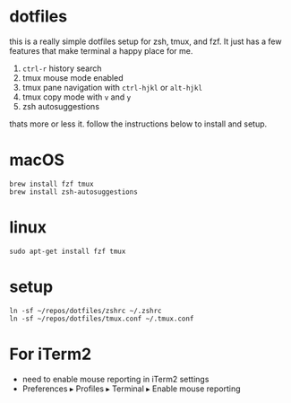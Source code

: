# dotfiles
this is a really simple dotfiles setup for zsh, tmux, and fzf. It just has a few features that make terminal a happy place for me.

1. `ctrl-r` history search
2. tmux mouse mode enabled
3. tmux pane navigation with `ctrl-hjkl` or `alt-hjkl`
4. tmux copy mode with `v` and `y`
5. zsh autosuggestions

thats more or less it. follow the instructions below to install and setup.

# macOS
```
brew install fzf tmux
brew install zsh-autosuggestions
```

# linux
```
sudo apt-get install fzf tmux
```

# setup
```
ln -sf ~/repos/dotfiles/zshrc ~/.zshrc
ln -sf ~/repos/dotfiles/tmux.conf ~/.tmux.conf
```

# For iTerm2
- need to enable mouse reporting in iTerm2 settings
- Preferences ▸ Profiles ▸ Terminal ▸ Enable mouse reporting
